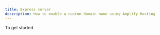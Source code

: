 ```yaml
---
title: Express server
description: How to enable a custom domain name using Amplify Hosting
---
```


To get started